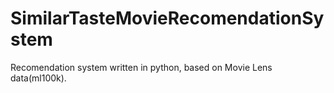 # SimilarTasteMovieRecomendationSystem
Recomendation system written in python, based on Movie Lens data(ml100k).
